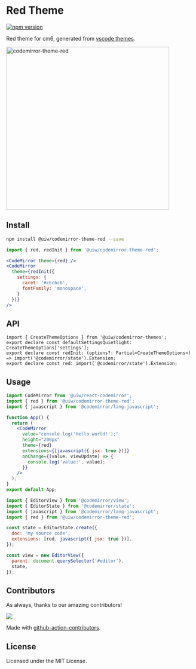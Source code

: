 <!--rehype:ignore:start-->

# Red Theme

<!--rehype:ignore:end-->

[![npm version](https://img.shields.io/npm/v/@uiw/codemirror-theme-red.svg)](https://www.npmjs.com/package/@uiw/codemirror-theme-red)

Red theme for cm6, generated from [vscode themes](https://github.com/microsoft/vscode/blob/main/extensions/theme-red/themes/Red-color-theme.json).

<a href="https://uiwjs.github.io/react-codemirror/#/theme/data/red">
  <img width="436" alt="codemirror-theme-red" src="https://github.com/uiwjs/react-codemirror/assets/1680273/aef0a618-8c74-4466-9a04-35e368f582a7">
</a>

## Install

```bash
npm install @uiw/codemirror-theme-red --save
```

```jsx
import { red, redInit } from '@uiw/codemirror-theme-red';

<CodeMirror theme={red} />
<CodeMirror
  theme={redInit({
    settings: {
      caret: '#c6c6c6',
      fontFamily: 'monospace',
    }
  })}
/>
```

## API

```tsx
import { CreateThemeOptions } from '@uiw/codemirror-themes';
export declare const defaultSettingsQuietlight: CreateThemeOptions['settings'];
export declare const redInit: (options?: Partial<CreateThemeOptions>) => import('@codemirror/state').Extension;
export declare const red: import('@codemirror/state').Extension;
```

## Usage

```jsx
import CodeMirror from '@uiw/react-codemirror';
import { red } from '@uiw/codemirror-theme-red';
import { javascript } from '@codemirror/lang-javascript';

function App() {
  return (
    <CodeMirror
      value="console.log('hello world!');"
      height="200px"
      theme={red}
      extensions={[javascript({ jsx: true })]}
      onChange={(value, viewUpdate) => {
        console.log('value:', value);
      }}
    />
  );
}
export default App;
```

```js
import { EditorView } from '@codemirror/view';
import { EditorState } from '@codemirror/state';
import { javascript } from '@codemirror/lang-javascript';
import { red } from '@uiw/codemirror-theme-red';

const state = EditorState.create({
  doc: 'my source code',
  extensions: [red, javascript({ jsx: true })],
});

const view = new EditorView({
  parent: document.querySelector('#editor'),
  state,
});
```

## Contributors

As always, thanks to our amazing contributors!

<a href="https://github.com/uiwjs/react-codemirror/graphs/contributors">
  <img src="https://uiwjs.github.io/react-codemirror/CONTRIBUTORS.svg" />
</a>

Made with [github-action-contributors](https://github.com/jaywcjlove/github-action-contributors).

## License

Licensed under the MIT License.
